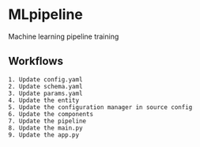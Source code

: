# MLpipeline
Machine learning pipeline training


## Workflows

    1. Update config.yaml
    2. Update schema.yaml
    3. Update params.yaml
    4. Update the entity
    5. Update the configuration manager in source config
    6. Update the components
    7. Update the pipeline
    8. Update the main.py
    9. Update the app.py